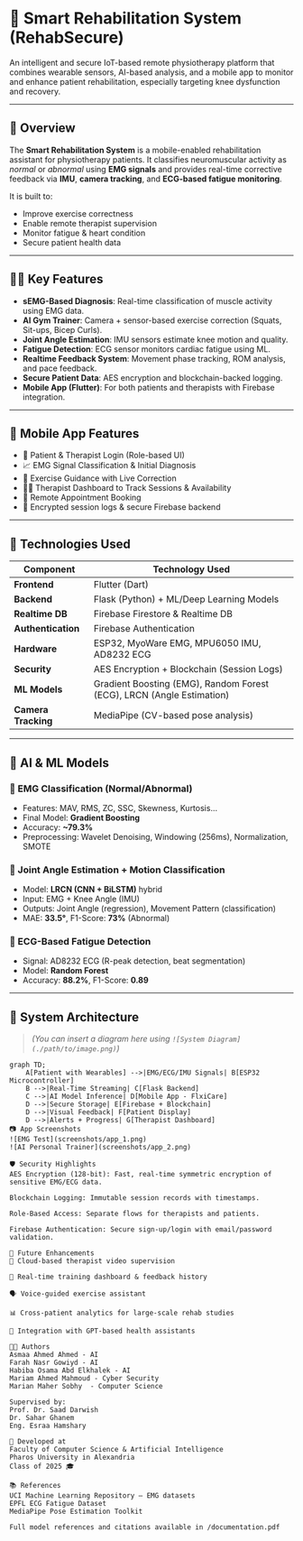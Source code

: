 # 💪 Smart Rehabilitation System (RehabSecure)

An intelligent and secure IoT-based remote physiotherapy platform that combines wearable sensors, AI-based analysis, and a mobile app to monitor and enhance patient rehabilitation, especially targeting knee dysfunction and recovery.

---

## 🧠 Overview

The **Smart Rehabilitation System** is a mobile-enabled rehabilitation assistant for physiotherapy patients. It classifies neuromuscular activity as *normal* or *abnormal* using **EMG signals** and provides real-time corrective feedback via **IMU**, **camera tracking**, and **ECG-based fatigue monitoring**.

It is built to:
- Improve exercise correctness
- Enable remote therapist supervision
- Monitor fatigue & heart condition
- Secure patient health data

---

## 👩‍⚕️ Key Features

- **sEMG-Based Diagnosis**: Real-time classification of muscle activity using EMG data.
- **AI Gym Trainer**: Camera + sensor-based exercise correction (Squats, Sit-ups, Bicep Curls).
- **Joint Angle Estimation**: IMU sensors estimate knee motion and quality.
- **Fatigue Detection**: ECG sensor monitors cardiac fatigue using ML.
- **Realtime Feedback System**: Movement phase tracking, ROM analysis, and pace feedback.
- **Secure Patient Data**: AES encryption and blockchain-backed logging.
- **Mobile App (Flutter)**: For both patients and therapists with Firebase integration.

---

## 📲 Mobile App Features

- 👤 Patient & Therapist Login (Role-based UI)
- 📈 EMG Signal Classification & Initial Diagnosis
- 🤸 Exercise Guidance with Live Correction
- 🧑‍⚕️ Therapist Dashboard to Track Sessions & Availability
- 📅 Remote Appointment Booking
- 🔐 Encrypted session logs & secure Firebase backend

---

## 🧪 Technologies Used

| Component          | Technology Used                             |
|-------------------|---------------------------------------------|
| **Frontend**       | Flutter (Dart)                              |
| **Backend**        | Flask (Python) + ML/Deep Learning Models    |
| **Realtime DB**    | Firebase Firestore & Realtime DB            |
| **Authentication** | Firebase Authentication                     |
| **Hardware**       | ESP32, MyoWare EMG, MPU6050 IMU, AD8232 ECG |
| **Security**       | AES Encryption + Blockchain (Session Logs)  |
| **ML Models**      | Gradient Boosting (EMG), Random Forest (ECG), LRCN (Angle Estimation) |
| **Camera Tracking**| MediaPipe (CV-based pose analysis)         |

---

## 🧪 AI & ML Models

### 🔹 EMG Classification (Normal/Abnormal)
- Features: MAV, RMS, ZC, SSC, Skewness, Kurtosis...
- Final Model: **Gradient Boosting**
- Accuracy: **~79.3%**
- Preprocessing: Wavelet Denoising, Windowing (256ms), Normalization, SMOTE

### 🔹 Joint Angle Estimation + Motion Classification
- Model: **LRCN (CNN + BiLSTM)** hybrid
- Input: EMG + Knee Angle (IMU)
- Outputs: Joint Angle (regression), Movement Pattern (classification)
- MAE: **33.5°**, F1-Score: **73%** (Abnormal)

### 🔹 ECG-Based Fatigue Detection
- Signal: AD8232 ECG (R-peak detection, beat segmentation)
- Model: **Random Forest**
- Accuracy: **88.2%**, F1-Score: **0.89**

---

## 🧬 System Architecture

> *(You can insert a diagram here using `![System Diagram](./path/to/image.png)`)*

```mermaid
graph TD;
    A[Patient with Wearables] -->|EMG/ECG/IMU Signals| B[ESP32 Microcontroller]
    B -->|Real-Time Streaming| C[Flask Backend]
    C -->|AI Model Inference| D[Mobile App - FlxiCare]
    D -->|Secure Storage| E[Firebase + Blockchain]
    D -->|Visual Feedback| F[Patient Display]
    D -->|Alerts + Progress| G[Therapist Dashboard]
📷 App Screenshots
![EMG Test](screenshots/app_1.png)
![AI Personal Trainer](screenshots/app_2.png)

🛡️ Security Highlights
AES Encryption (128-bit): Fast, real-time symmetric encryption of sensitive EMG/ECG data.

Blockchain Logging: Immutable session records with timestamps.

Role-Based Access: Separate flows for therapists and patients.

Firebase Authentication: Secure sign-up/login with email/password validation.

🚀 Future Enhancements
📡 Cloud-based therapist video supervision

💾 Real-time training dashboard & feedback history

🗣️ Voice-guided exercise assistant

📊 Cross-patient analytics for large-scale rehab studies

🧠 Integration with GPT-based health assistants

👩‍💻 Authors
Asmaa Ahmed Ahmed - AI
Farah Nasr Gowiyd - AI
Habiba Osama Abd Elkhalek - AI
Mariam Ahmed Mahmoud - Cyber Security
Marian Maher Sobhy  - Computer Science

Supervised by:
Prof. Dr. Saad Darwish
Dr. Sahar Ghanem
Eng. Esraa Hamshary

🏫 Developed at
Faculty of Computer Science & Artificial Intelligence
Pharos University in Alexandria
Class of 2025 🎓

📚 References
UCI Machine Learning Repository – EMG datasets
EPFL ECG Fatigue Dataset
MediaPipe Pose Estimation Toolkit

Full model references and citations available in /documentation.pdf
